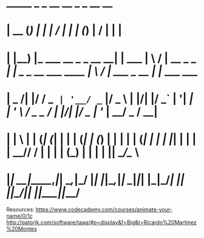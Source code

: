 #    _____  _                   _         __  __            _   _                  __  __
#   |  __ \(_)                 | |       |  \/  |          | | (_)                |  \/  |           | |
#   | |__) |_  ___ __ _ _ __ __| | ___   | \  / | __ _ _ __| |_ _ _ __   ___ ____ | \  / | ___  _ __ | |_ ___  ___
#   |  _  /| |/ __/ _` | '__/ _` |/ _ \  | |\/| |/ _` | '__| __| | '_ \ / _ \_  / | |\/| |/ _ \| '_ \| __/ _ \/ __|
#   | | \ \| | (_| (_| | | | (_| | (_) | | |  | | (_| | |  | |_| | | | |  __// /  | |  | | (_) | | | | ||  __/\__ \
#   |_|  \_\_|\___\__,_|_|  \__,_|\___/  |_|  |_|\__,_|_|   \__|_|_| |_|\___/___| |_|  |_|\___/|_| |_|\__\___||___/






Resources:
https://www.codecademy.com/courses/animate-your-name/0/1ç
http://patorjk.com/software/taag/#p=display&f=Big&t=Ricardo%20Martinez%20Montes